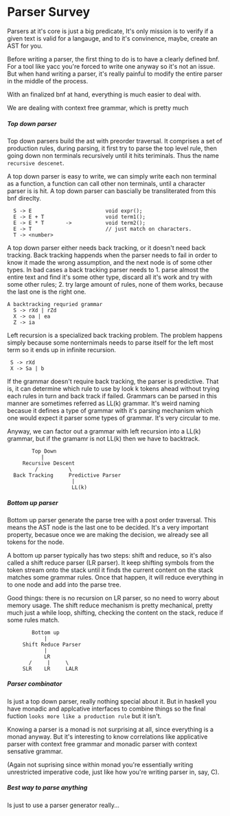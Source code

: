 # Parser Survey

Parsers at it's core is just a big predicate, It's only mission is to verify if a given text is valid for a langauge, and to it's convinence, maybe, create an AST for you.

Before writing a parser, the first thing to do is to have a clearly defined bnf. For a tool like yacc you're forced to write one anyway so it's not an issue. But when hand writing a parser, it's really painful to modify the entire parser in the middle of the process.

With an finalized bnf at hand, everything is much easier to deal with.

We are dealing with context free grammar, which is pretty much

##### Top down parser

Top down parsers build the ast with preorder traversal. It comprises a set of production rules, during parsing, it first try to parse the top level rule, then going down non terminals recursively until it hits teriminals. Thus the name `recursive descenet`.

A top down parser is easy to write, we can simply write each non terminal as a function, a function can call other non terminals, until a character parser is is hit. A top down parser can bascially be transliterated from this bnf direclty.
```
  S -> E                        void expr();
  E -> E + T                    void term1();
  E -> E * T       ->           void term2();
  E -> T                        // just match on characters.
  T -> <number>
```

A top down parser either needs back tracking, or it doesn't need back tracking. Back tracking happends when the parser needs to fail in order to know it made the wrong assumption, and the next node is of some other types. In bad cases a back tracking parser needs to 1. parse almost the entire text and find it's some other type, discard all it's work and try with some other rules; 2. try large amount of rules, none of them works, because the last one is the right one.

```
A backtracking requried grammar
  S -> rXd | rZd
  X -> oa | ea
  Z -> ia
```

Left recursion is a specialized back tracking problem. The problem happens simply because some nonternimals needs to parse itself for the left most term so it ends up in infinite recursion.
```
 S -> rXd
 X -> Sa | b
```

If the grammar doesn't require back tracking, the parser is predictive. That is, it can determine which rule to use by look k tokens ahead without trying each rules in turn and back track if failed. Grammars can be parsed in this manner are sometimes referred as LL(k) grammar. It's weird naming becasue it defines a type of grammar with it's parsing mechanism which one would expect it parser some types of grammar. It's very circular to me.

Anyway, we can factor out a grammar with left recursion into a LL(k) grammar, but if the gramamr is not LL(k) then we have to backtrack.

```
        Top Down
           |
     Recursive Descent
         /          \
  Back Tracking     Predictive Parser
                     |
                     LL(k)
```

##### Bottom up parser

Bottom up parser generate the parse tree with a post order traversal. This means the AST node is the last one to be decided. It's a very important property, becasue once we are making the decision, we already see all tokens for the node.

A bottom up parser typically has two steps: shift and reduce, so it's also called a shift reduce parser (LR parser). It keep shifting symbols from the token stream onto the stack until it finds the current content on the stack matches some grammar rules. Once that happen, it will reduce everything in to one node and add into the parse tree.

Good things: there is no recursion on LR parser, so no need to worry about memory usage. The shift reduce mechanism is pretty mechanical, pretty much just a while loop, shifting, checking the content on the stack, reduce if some rules match.

```
        Bottom up
            |
     Shift Reduce Parser
            |
            LR
       /     |     \
     SLR    LR     LALR
```

##### Parser combinator
Is just a top down parser, really nothing special about it. But in haskell you have monadic and applcative interfaces to combine things so the final fuction `looks more like a production rule` but it isn't.

Knowing a parser is a monad is not surprising at all, since everything is a monad anyway. But it's interesting to know correlations like applicative parser with context free grammar and monadic parser with context sensative grammar.

(Again not suprising since within monad you're essentially writing unrestricted imperative code, just like how you're writing parser in, say, C).

##### Best way to parse anything
Is just to use a parser generator really...
